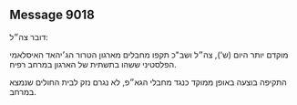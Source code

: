 ## Message 9018

דובר צה״ל:

מוקדם יותר היום (ש'), צה״ל ושב"כ תקפו מחבלים מארגון הטרור הג׳יהאד האיסלאמי הפלסטיני ששהו בתשתית של הארגון במרחב רפיח. 

התקיפה בוצעה באופן ממוקד כנגד מחבלי הגא״פ, לא נגרם נזק לבית החולים שנמצא במרחב.

